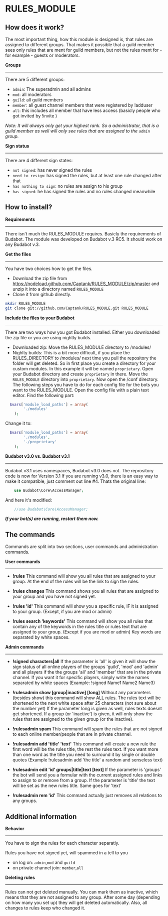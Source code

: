 RULES_MODULE
============

How does it work?
-----------------
The most important thing, how this module is designed is, that rules are assigned to different groups.
That makes it possible that a guild member sees only rules that are ment for guild members, but not the rules ment for - for example - guests or moderators.

**Groups**
__________
There are 5 different groups:
* `admin`: The superadmin and all admins
* `mod`: all moderators
* `guild`: all guild members
* `member`: all guest channel members that were registered by !adduser <name>
* `all`: this includes all member that have less access (basicly people who got invited by !invite <name>)

*Note: It will always only get your highest rank. So a administrator, that is a guild member as well will only see rules that are assigned to the `admin` group.*

**Sign status**
_______________
There are 4 different sign states:
* `not signed`: has never signed the rules
* `need to resign`: has signed the rules, but at least one rule changed after that
* `has nothing to sign`: no rules are assign to his group
* `has signed`: he has signed the rules and no rules changed meanwhile

How to install?
---------------

**Requirements**
________________
There isn't much the RULES_MODULE requires. Basicly the requirements of Budabot.
The module was developed on Budabot v.3 RC5. It should work on any Budabot v.3.

**Get the files**
_________________
You have two choices how to get the files.
* Download the zip file from https://nodeload.github.com/Captank/RULES_MODULE/zip/master and unzip it into a directory named `RULES_MODULE`
* Clone it from github directly.

```sh
mkdir RULES_MODULE
git clone git://github.com/Captank/RULES_MODULE.git RULES_MODULE
```

**Include the files to your Budabot**
_____________________________________
There are two ways how you got Budabot installed.
Either you downloaded the zip file or you are using nightly builds.
* Downloaded zip:
Move the RULES_MODULE directory to <buda>/modules/
* Nighlty builds:
This is a bit more difficult, if you place the RULES_DIRECTORY to <buda>/modules/ next time you pull the repository the folder will get deleted.
So in first place you create a directory for your custom modules. In this example it will be named `proprietary`.
Open your Budabot directory and create `proprietary` in there.
Move the `RULES_MODULE` directory into `proprietary`.
Now open the <buda>/conf directory. The following steps you have to do for each config file for the bots you want to the RULES_MODULE.
Open the config file with a plain text editor.
Find the following part:

```php
  $vars['module_load_paths'] = array(
		'./modules'
	);
```

Change it to:

```php
  $vars['module_load_paths'] = array(
		'./modules',
		'./proprietary'
	);
```
**Budabot v3.0 vs. Budabot v3.1**
_________________________________
Budabot v3.1 uses namespaces, Budabot v3.0 does not. The reprository code is now for Version 3.1
If you are running v3.0, there is an easy way to make it compatible, just comment out
line #4.
Thats the original line:

```php
	use Budabot\Core\AccessManager;
```

And here it's modified:

```php
	//use Budabot\Core\AccessManager;
```

***If your bot(s) are running, restart them now.***

The commands
------------

Commands are split into two sections, user commands and administration commands.

**User commands**
_________________

* **!rules**
This command will show you all rules that are assigned to your group.
At the end of the rules will be the link to sign the rules.

* **!rules changes**
This command shows you all rules that are assigned to your group and you have not signed yet.

* **!rules 'id'**
This command will show you a specific rule, IF it is assigned to your group. (Except, if you are mod or admin)

* **!rules search 'keywords'**
This command will show you all rules that contain any of the keywords in the rules title or rules text that are assigned to your group. (Except if you are mod or admin) Key words are separated by white spaces.

**Admin commands**
__________________
* **!signed characters|all**
If the parameter is 'all' is given it will show the sign status of all online players of the groups 'guild', 'mod' and 'admin' and all players if the the groups 'all' and 'member' that are in the private channel.
If you want it for specific players, simply write the names separated by white spaces (Example: !signed Name1 Name2 Name3)

* **!rulesadmin show [group|inactive] [long]**
Without any parameters (besides show) this command will show ALL rules. The rules text will be shortened to the next white space after 25 characters (not sure about the number yet)
If the parameter long is given as well, rules texts doesnt get shortened.
If a group (or 'inactive') is given, it will only show the rules that are assigned to the given group (or the inactive).

* **!rulesadmin spam**
This command will spam the rules that are not signed to each online member/people that are in private channel.

* **!rulesadmin add 'title' 'text'**
This command will create a new rule the first word will be the rules title, the rest the rules text. If you want more than one word as the title you need to surround it by single or double quotes (Example !rulesadmin add 'the title' a random and senseless text)

* **!rulesadmin edit 'id' groups|title|text [text]**
If the parameter is 'groups' the bot will send you a formular with the current assigned rules and links to assign to or remove from a group.
If the parameter is 'title' the text will be set as the new rules title. Same goes for 'text'

* **!rulesadmin rem 'id'**
This command actually just removes all relations to any groups.

Additional information
----------------------

**Behavior**
____________
You have to sign the rules for each character separatly.

Rules you have not signed yet, will spammed in a tell to you
* on log on: `admin`,`mod` and `guild`
* on private channel join: `member`,`all`

**Deleting rules**
__________________
Rules can not get deleted manually. You can mark them as inactive, which means that they are not assigned to any group. After some day (depending on how many you set up) they will get deleted automatically. Also, all changes to rules keep who changed it.
